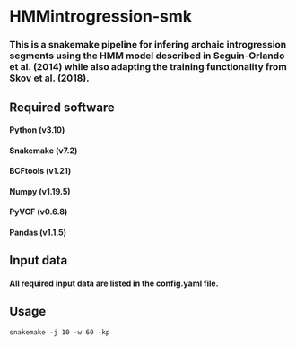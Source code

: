 # HMMintrogression-smk
### This is a snakemake pipeline for infering archaic introgression segments using the HMM model described in Seguin-Orlando et al. (2014) while also adapting the training functionality from Skov et al. (2018).

## Required software
#### Python (v3.10)
#### Snakemake (v7.2)
#### BCFtools (v1.21)
#### Numpy (v1.19.5) 
#### PyVCF (v0.6.8)
#### Pandas (v1.1.5)

## Input data
#### All required input data are listed in the config.yaml file.

## Usage
```
snakemake -j 10 -w 60 -kp
```
